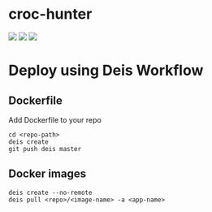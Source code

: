 # croc-hunter

[![](https://images.microbadger.com/badges/image/lachlanevenson/croc-hunter.svg)](http://microbadger.com/images/lachlanevenson/croc-hunter "Get your own image badge on microbadger.com")
[![](https://images.microbadger.com/badges/version/lachlanevenson/croc-hunter.svg)](http://microbadger.com/images/lachlanevenson/croc-hunter "Get your own version badge on microbadger.com")
[![](https://images.microbadger.com/badges/commit/lachlanevenson/croc-hunter.svg)](http://microbadger.com/images/lachlanevenson/croc-hunter "Get your own commit badge on microbadger.com")


# Deploy using Deis Workflow
## Dockerfile
Add Dockerfile to your repo
```
cd <repo-path>
deis create
git push deis master
```
## Docker images
```
deis create --no-remote
deis pull <repo>/<image-name> -a <app-name>
```
